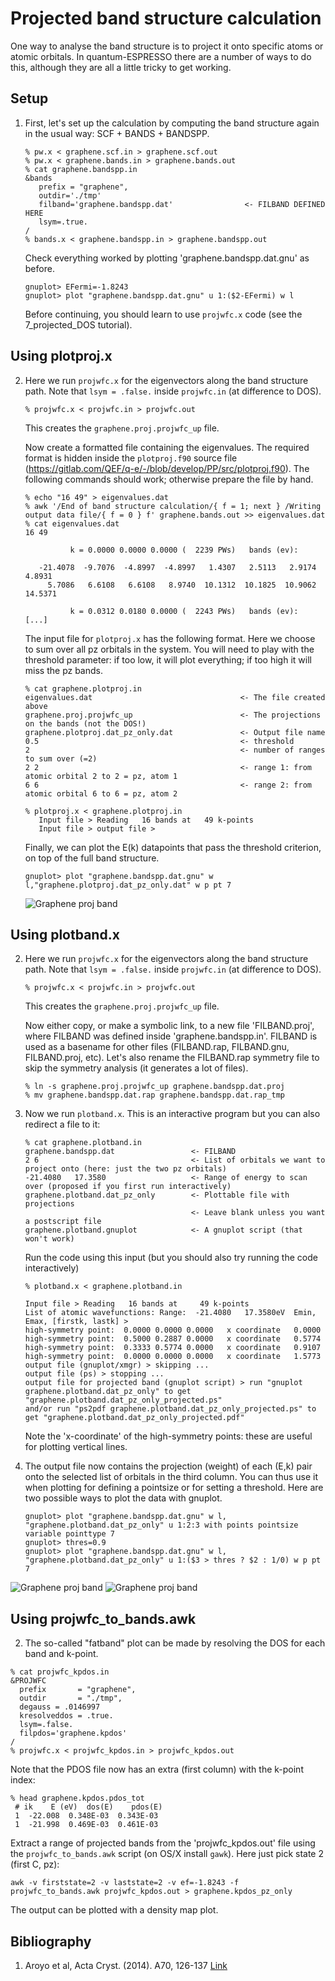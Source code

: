 # Projected band structure calculation
One way to analyse the band structure is to project it onto specific atoms or atomic orbitals. In quantum-ESPRESSO there are a number of ways to do this, although they are all a little tricky to get working.


## Setup

  1. First, let's set up the calculation by computing the band structure again in the usual way: SCF + BANDS + BANDSPP.
      ```
      % pw.x < graphene.scf.in > graphene.scf.out
      % pw.x < graphene.bands.in > graphene.bands.out
      % cat graphene.bandspp.in    
      &bands
         prefix = "graphene",
         outdir='./tmp'
         filband='graphene.bandspp.dat'                <- FILBAND DEFINED HERE
         lsym=.true.
      /
      % bands.x < graphene.bandspp.in > graphene.bandspp.out
      ```
      Check everything worked by plotting 'graphene.bandspp.dat.gnu' as before.
      ```
      gnuplot> EFermi=-1.8243
      gnuplot> plot "graphene.bandspp.dat.gnu" u 1:($2-EFermi) w l
      ```

      Before continuing, you should learn to use `projwfc.x` code (see the 7_projected_DOS tutorial).

## Using plotproj.x     
  2. Here we run `projwfc.x` for the eigenvectors along the band structure path.
     Note that `lsym = .false.` inside `projwfc.in` (at difference to DOS).

     ```
     % projwfc.x < projwfc.in > projwfc.out
     ```
     This creates the `graphene.proj.projwfc_up` file.

     Now create a formatted file containing the eigenvalues. The required format is hidden inside the `plotproj.f90` source file (https://gitlab.com/QEF/q-e/-/blob/develop/PP/src/plotproj.f90). The following commands should work; otherwise prepare the file by hand.

     ```
     % echo "16 49" > eigenvalues.dat       
     % awk '/End of band structure calculation/{ f = 1; next } /Writing output data file/{ f = 0 } f' graphene.bands.out >> eigenvalues.dat
     % cat eigenvalues.dat
     16 49

               k = 0.0000 0.0000 0.0000 (  2239 PWs)   bands (ev):

        -21.4078  -9.7076  -4.8997  -4.8997   1.4307   2.5113   2.9174   4.8931
          5.7086   6.6108   6.6108   8.9740  10.1312  10.1825  10.9062  14.5371

               k = 0.0312 0.0180 0.0000 (  2243 PWs)   bands (ev):
     [...]
     ```
     The input file for `plotproj.x` has the following format. Here we choose to sum over all pz orbitals in the system. 
     You will need to play with the threshold parameter: if too low, it will plot everything; if too high it will miss the pz bands.
     ```
     % cat graphene.plotproj.in
     eigenvalues.dat                                 <- The file created above
     graphene.proj.projwfc_up                        <- The projections on the bands (not the DOS!)
     graphene.plotproj.dat_pz_only.dat               <- Output file name
     0.5                                             <- threshold
     2                                               <- number of ranges to sum over (=2)
     2 2                                             <- range 1: from atomic orbital 2 to 2 = pz, atom 1
     6 6                                             <- range 2: from atomic orbital 6 to 6 = pz, atom 2

     % plotproj.x < graphene.plotproj.in 
        Input file > Reading   16 bands at   49 k-points
        Input file > output file > 
     ```
     Finally, we can plot the E(k) datapoints that pass the threshold criterion, on top of the full band structure.

     ```
     gnuplot> plot "graphene.bandspp.dat.gnu" w l,"graphene.plotproj.dat_pz_only.dat" w p pt 7
     ```
     ![Graphene proj band](Ref/graphene_plotproj_thres.png?raw=true "graphene proj band")
     
 ## Using plotband.x

2.   Here we run `projwfc.x` for the eigenvectors along the band structure path.
     Note that `lsym = .false.` inside `projwfc.in` (at difference to DOS).
     ```
     % projwfc.x < projwfc.in > projwfc.out
     ```
     This creates the `graphene.proj.projwfc_up` file. 

     Now either copy, or make a symbolic link, to a new file 'FILBAND.proj', where FILBAND was defined inside 'graphene.bandspp.in'. 
     FILBAND is used as a basename for other files (FILBAND.rap, FILBAND.gnu, FILBAND.proj, etc). 
     Let's also rename the FILBAND.rap symmetry file to skip the symmetry analysis (it generates a lot of files).
     ```
     % ln -s graphene.proj.projwfc_up graphene.bandspp.dat.proj
     % mv graphene.bandspp.dat.rap graphene.bandspp.dat.rap_tmp
     ```

3.   Now we run `plotband.x`. This is an interactive program but you can also redirect a file to it:
     ```
     % cat graphene.plotband.in 
     graphene.bandspp.dat                 <- FILBAND
     2 6                                  <- List of orbitals we want to project onto (here: just the two pz orbitals)
     -21.4080   17.3580                   <- Range of energy to scan over (proposed if you first run interactively)
     graphene.plotband.dat_pz_only        <- Plottable file with projections
                                          <- Leave blank unless you want a postscript file
     graphene.plotband.gnuplot            <- A gnuplot script (that won't work)
     ```
     Run the code using this input (but you should also try running the code interactively)
     ```
     % plotband.x < graphene.plotband.in

     Input file > Reading   16 bands at     49 k-points
     List of atomic wavefunctions: Range:  -21.4080   17.3580eV  Emin, Emax, [firstk, lastk] > 
     high-symmetry point:  0.0000 0.0000 0.0000   x coordinate   0.0000
     high-symmetry point:  0.5000 0.2887 0.0000   x coordinate   0.5774
     high-symmetry point:  0.3333 0.5774 0.0000   x coordinate   0.9107
     high-symmetry point:  0.0000 0.0000 0.0000   x coordinate   1.5773
     output file (gnuplot/xmgr) > skipping ...
     output file (ps) > stopping ...
     output file for projected band (gnuplot script) > run "gnuplot graphene.plotband.dat_pz_only" to get "graphene.plotband.dat_pz_only_projected.ps"
     and/or run "ps2pdf graphene.plotband.dat_pz_only_projected.ps" to get "graphene.plotband.dat_pz_only_projected.pdf"
     ```
     Note the 'x-coordinate' of the high-symmetry points: these are useful for plotting vertical lines.     

4.   The output file now contains the projection (weight) of each (E,k) pair onto the selected list of orbitals in the third column. You can thus use it when plotting for defining a pointsize or for setting a threshold. Here are two possible ways to plot the data with gnuplot.
     ```
     gnuplot> plot "graphene.bandspp.dat.gnu" w l, "graphene.plotband.dat_pz_only" u 1:2:3 with points pointsize variable pointtype 7
     gnuplot> thres=0.9
     gnuplot> plot "graphene.bandspp.dat.gnu" w l, "graphene.plotband.dat_pz_only" u 1:($3 > thres ? $2 : 1/0) w p pt 7
     ```

![Graphene proj band](Ref/graphene_plotband_size.png?raw=true "graphene proj band")
![Graphene proj band](Ref/graphene_plotband_thres.png?raw=true "graphene proj band")

 ## Using projwfc_to_bands.awk 
2.  The so-called "fatband" plot can be made by resolving the DOS for each band and k-point.
   ```
   % cat projwfc_kpdos.in
   &PROJWFC
     prefix       = "graphene",
     outdir       = "./tmp",
     degauss = .0146997
     kresolveddos = .true.
     lsym=.false.
     filpdos='graphene.kpdos'
   /
   % projwfc.x < projwfc_kpdos.in > projwfc_kpdos.out
   ```
   Note that the PDOS file now has an extra (first column) with the k-point index:

   ```
   % head graphene.kpdos.pdos_tot
    # ik    E (eV)  dos(E)    pdos(E)
    1  -22.008  0.348E-03  0.343E-03
    1  -21.998  0.469E-03  0.461E-03
   ```

   Extract a range of projected bands from the 'projwfc_kpdos.out' file using the `projwfc_to_bands.awk` script (on OS/X install `gawk`). Here just pick state 2 (first C, pz):
   ```
   awk -v firststate=2 -v laststate=2 -v ef=-1.8243 -f projwfc_to_bands.awk projwfc_kpdos.out > graphene.kpdos_pz_only
   ```
   The output can be plotted with a density map plot.

 
  
## Bibliography
1.  Aroyo et al, Acta Cryst. (2014). A70, 126-137 [Link](https://doi.org/10.1107/S205327331303091X)
